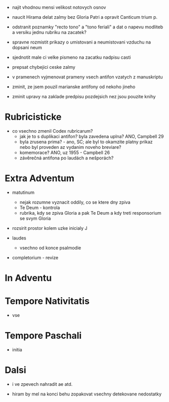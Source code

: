 * najit vhodnou mensi velikost notovych osnov
* naucit Hirama delat zalmy bez Gloria Patri a opravit Canticum trium p.
* odstranit poznamky "recto tono" a "tono feriali" a dat o napevu modliteb a versiku jednu rubriku na zacatek?
* spravne rozmistit prikazy o umistovani a neumistovani vzduchu na dopsani neum
* sjednotit male ci velke pismeno na zacatku nadpisu casti

* prepsat chybejici ceske zalmy
* v pramenech vyjmenovat prameny vsech antifon vzatych z manuskriptu
* zminit, ze jsem pouzil marianske antifony od nekoho jineho
* zminit upravy na zaklade predpisu pozdejsich nez jsou pouzite knihy

# Rubricisticke


* co vsechno zmenil Codex rubricarum?
  * jak je to s duplikaci antifon? byla zavedena uplna? ANO, Campbell 29
  * byla zrusena prima? - ano, SC; ale byl to okamzite platny prikaz nebo byl proveden az vydanim noveho breviare?
  * komemorace? ANO, uz 1955 - Campbell 26
  * závěrečná antifona po laudách a nešporách?

# Extra Adventum

* matutinum
  * nejak rozumne vyznacit oddily, co se ktere dny zpiva
  * Te Deum - kontrola
  * rubrika, kdy se zpiva Gloria a pak Te Deum a kdy treti responsorium se svym Gloria
  
* rozsirit prostor kolem uzke inicialy J

* laudes
  * vsechno od konce psalmodie
  
* completorium - revize

# In Adventu

# Tempore Nativitatis

* vse

# Tempore Paschali

* initia

# Dalsi

* i ve zpevech nahradit ae atd.

* hiram by mel na konci behu zopakovat vsechny detekovane nedostatky
